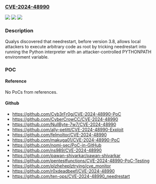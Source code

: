 ### [CVE-2024-48990](https://cve.mitre.org/cgi-bin/cvename.cgi?name=CVE-2024-48990)
![](https://img.shields.io/static/v1?label=Product&message=needrestart&color=blue)
![](https://img.shields.io/static/v1?label=Version&message=0%3C%203.8%20&color=brighgreen)
![](https://img.shields.io/static/v1?label=Vulnerability&message=n%2Fa&color=brighgreen)

### Description

Qualys discovered that needrestart, before version 3.8, allows local attackers to execute arbitrary code as root by tricking needrestart into running the Python interpreter with an attacker-controlled PYTHONPATH environment variable.

### POC

#### Reference
No PoCs from references.

#### Github
- https://github.com/Cyb3rFr0g/CVE-2024-48990-PoC
- https://github.com/CyberCrowCC/CVE-2024-48990
- https://github.com/NullByte-7w7/CVE-2024-48990
- https://github.com/ally-petitt/CVE-2024-48990-Exploit
- https://github.com/felmoltor/CVE-2024-48990
- https://github.com/makuga01/CVE-2024-48990-PoC
- https://github.com/nomi-sec/PoC-in-GitHub
- https://github.com/ns989/CVE-2024-48990
- https://github.com/pawan-shivarkar/pawan-shivarkar
- https://github.com/pentestfunctions/CVE-2024-48990-PoC-Testing
- https://github.com/plzheheplztrying/cve_monitor
- https://github.com/r0xdeadbeef/CVE-2024-48990
- https://github.com/ten-ops/CVE-2024-48990_needrestart

